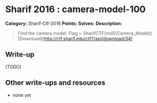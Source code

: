 # Sharif 2016 : camera-model-100

**Category:** Sharif-Ctf-2016
**Points:** 
**Solves:** 
**Description:**

> Find the camera model.  Flag = SharifCTF{md5(Camera_Model)} [Download](<http://ctf.sharif.edu/ctf7/api/download/34)>


## Write-up

(TODO)

## Other write-ups and resources

* none yet
